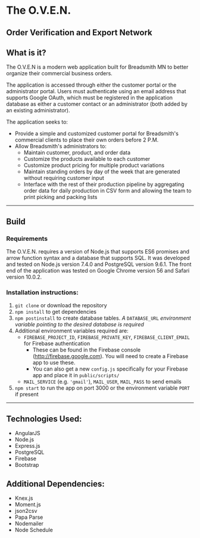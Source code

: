 # The O.V.E.N.
## Order Verification and Export Network

## What is it?
The O.V.E.N is a modern web application built for Breadsmith MN to better organize their commercial business orders.

The application is accessed through either the customer portal or the administrator portal. Users must authenticate using an email address that supports Google OAuth, which must be registered in the application database as either a customer contact or an administrator (both added by an existing administrator).

The application seeks to:
* Provide a simple and customized customer portal for Breadsmith's commercial clients to place their own orders before 2 P.M.
* Allow Breadsmith's administrators to:
    * Maintain customer, product, and order data
    * Customize the products available to each customer
    * Customize product pricing for multiple product variations
    * Maintain standing orders by day of the week that are generated without requiring customer input
    * Interface with the rest of their production pipeline by aggregating order data for daily production in CSV form and allowing the team to print picking and packing lists

---
## Build
### Requirements
The O.V.E.N. requires a version of Node.js that supports ES6 promises and arrow function syntax and a database that supports SQL. It was developed and tested on Node.js version 7.4.0 and PostgreSQL version 9.6.1. The front end of the application was tested on Google Chrome version 56 and Safari version 10.0.2.

### Installation instructions:
1. `git clone` or download the repository
2. `npm install` to get dependencies
3. `npm postinstall` to create database tables. *A* `DATABASE_URL` *environment variable pointing to the desired database is required*
4. Additional environment variables required are:
    * `FIREBASE_PROJECT_ID`, `FIREBASE_PRIVATE_KEY`, `FIREBASE_CLIENT_EMAIL` for Firebase authentication
        * These can be found in the Firebase console (http://firebase.google.com). You will need to create a Firebase app to use these.
        * You can also get a new `config.js` specifically for your Firebase app and place it in `public/scripts/`
    * `MAIL_SERVICE` (e.g. `'gmail'`), `MAIL_USER`, `MAIL_PASS` to send emails
4. `npm start` to run the app on port 3000 or the environment variable `PORT` if present

---
## Technologies Used:
* AngularJS
* Node.js
* Express.js
* PostgreSQL
* Firebase
* Bootstrap

## Additional Dependencies:
* Knex.js
* Moment.js
* json2csv
* Papa Parse
* Nodemailer
* Node Schedule
